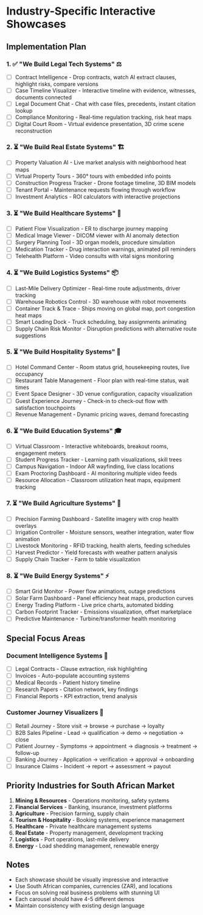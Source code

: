 # Industry-Specific Interactive Showcases

## Implementation Plan

### 1. ✅ "We Build Legal Tech Systems" ⚖️
- [ ] Contract Intelligence - Drop contracts, watch AI extract clauses, highlight risks, compare versions
- [ ] Case Timeline Visualizer - Interactive timeline with evidence, witnesses, documents connected
- [ ] Legal Document Chat - Chat with case files, precedents, instant citation lookup
- [ ] Compliance Monitoring - Real-time regulation tracking, risk heat maps
- [ ] Digital Court Room - Virtual evidence presentation, 3D crime scene reconstruction

### 2. ⏳ "We Build Real Estate Systems" 🏗️
- [ ] Property Valuation AI - Live market analysis with neighborhood heat maps
- [ ] Virtual Property Tours - 360° tours with embedded info points
- [ ] Construction Progress Tracker - Drone footage timeline, 3D BIM models
- [ ] Tenant Portal - Maintenance requests flowing through workflow
- [ ] Investment Analytics - ROI calculators with interactive projections

### 3. ⏳ "We Build Healthcare Systems" 🏥
- [ ] Patient Flow Visualization - ER to discharge journey mapping
- [ ] Medical Image Viewer - DICOM viewer with AI anomaly detection
- [ ] Surgery Planning Tool - 3D organ models, procedure simulation
- [ ] Medication Tracker - Drug interaction warnings, animated pill reminders
- [ ] Telehealth Platform - Video consults with vital signs monitoring

### 4. ⏳ "We Build Logistics Systems" 📦
- [ ] Last-Mile Delivery Optimizer - Real-time route adjustments, driver tracking
- [ ] Warehouse Robotics Control - 3D warehouse with robot movements
- [ ] Container Track & Trace - Ships moving on global map, port congestion heat maps
- [ ] Smart Loading Dock - Truck scheduling, bay assignments animating
- [ ] Supply Chain Risk Monitor - Disruption predictions with alternative route suggestions

### 5. ⏳ "We Build Hospitality Systems" 🏨
- [ ] Hotel Command Center - Room status grid, housekeeping routes, live occupancy
- [ ] Restaurant Table Management - Floor plan with real-time status, wait times
- [ ] Event Space Designer - 3D venue configuration, capacity visualization
- [ ] Guest Experience Journey - Check-in to check-out flow with satisfaction touchpoints
- [ ] Revenue Management - Dynamic pricing waves, demand forecasting

### 6. ⏳ "We Build Education Systems" 🎓
- [ ] Virtual Classroom - Interactive whiteboards, breakout rooms, engagement meters
- [ ] Student Progress Tracker - Learning path visualizations, skill trees
- [ ] Campus Navigation - Indoor AR wayfinding, live class locations
- [ ] Exam Proctoring Dashboard - AI monitoring multiple video feeds
- [ ] Resource Allocation - Classroom utilization heat maps, equipment tracking

### 7. ⏳ "We Build Agriculture Systems" 🌾
- [ ] Precision Farming Dashboard - Satellite imagery with crop health overlays
- [ ] Irrigation Controller - Moisture sensors, weather integration, water flow animation
- [ ] Livestock Monitoring - RFID tracking, health alerts, feeding schedules
- [ ] Harvest Predictor - Yield forecasts with weather pattern analysis
- [ ] Supply Chain Tracker - Farm to table visualization

### 8. ⏳ "We Build Energy Systems" ⚡
- [ ] Smart Grid Monitor - Power flow animations, outage predictions
- [ ] Solar Farm Dashboard - Panel efficiency heat maps, production curves
- [ ] Energy Trading Platform - Live price charts, automated bidding
- [ ] Carbon Footprint Tracker - Emissions visualization, offset marketplace
- [ ] Predictive Maintenance - Turbine/transformer health monitoring

## Special Focus Areas

### Document Intelligence Systems 📄
- [ ] Legal Contracts - Clause extraction, risk highlighting
- [ ] Invoices - Auto-populate accounting systems
- [ ] Medical Records - Patient history timeline
- [ ] Research Papers - Citation network, key findings
- [ ] Financial Reports - KPI extraction, trend analysis

### Customer Journey Visualizers 🎯
- [ ] Retail Journey - Store visit → browse → purchase → loyalty
- [ ] B2B Sales Pipeline - Lead → qualification → demo → negotiation → close
- [ ] Patient Journey - Symptoms → appointment → diagnosis → treatment → follow-up
- [ ] Banking Journey - Application → verification → approval → onboarding
- [ ] Insurance Claims - Incident → report → assessment → payout

## Priority Industries for South African Market
1. **Mining & Resources** - Operations monitoring, safety systems
2. **Financial Services** - Banking, insurance, investment platforms
3. **Agriculture** - Precision farming, supply chain
4. **Tourism & Hospitality** - Booking systems, experience management
5. **Healthcare** - Private healthcare management systems
6. **Real Estate** - Property management, development tracking
7. **Logistics** - Port operations, last-mile delivery
8. **Energy** - Load shedding management, renewable energy

## Notes
- Each showcase should be visually impressive and interactive
- Use South African companies, currencies (ZAR), and locations
- Focus on solving real business problems with stunning UI
- Each carousel should have 4-5 different demos
- Maintain consistency with existing design language